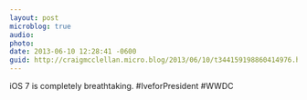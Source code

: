 ```yaml
---
layout: post
microblog: true
audio: 
photo: 
date: 2013-06-10 12:28:41 -0600
guid: http://craigmcclellan.micro.blog/2013/06/10/t344159198860414976.html
---
```

iOS 7 is completely breathtaking. #IveforPresident #WWDC
